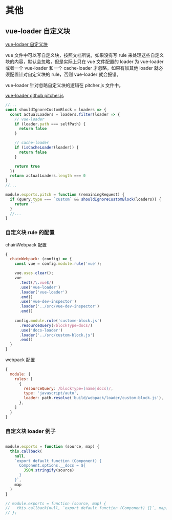 # 其他

## vue-loader 自定义块

[vue-lodaer 自定义块](https://vue-loader.vuejs.org/zh/guide/custom-blocks.html)

vue 文件中可以写自定义块，按照文档所说，如果没有写 rule 来处理这些自定义块的内容，默认会忽略，但是实际上只在 vue 文件配置的 loader 为 vue-loader 或者一个 vue-loader 和一个 cache-loader 才忽略，如果有加其他 loader 就必须配置针对自定义块的 rule，否则 vue-loader 就会报错。

vue-loader 针对忽略自定义块的逻辑在 pitcher.js 文件中。

[vue-loader github pitcher.js](https://github.com/vuejs/vue-loader/blob/b53ae44e4b9958db290f5918248071e9d2445d38/lib/loaders/pitcher.js)

```js
//...
const shouldIgnoreCustomBlock = loaders => {
  const actualLoaders = loaders.filter(loader => {
    // vue-loader
    if (loader.path === selfPath) {
      return false
    }

    // cache-loader
    if (isCacheLoader(loader)) {
      return false
    }

    return true
  })
  return actualLoaders.length === 0
}
//...

module.exports.pitch = function (remainingRequest) {
  if (query.type === `custom` && shouldIgnoreCustomBlock(loaders)) {
    return ``
  }
  //...
}
```

### 自定义块 rule 的配置

chainWebpack 配置

```js
{
  chainWebpack: (config) => {
    const vue = config.module.rule('vue');

    vue.uses.clear();
    vue
      .test(/\.vue$/)
      .use('vue-loader')
      .loader('vue-loader')
      .end()
      .use('vue-dev-inspector')
      .loader('../src/vue-dev-inspector')
      .end()
    
    config.module.rule('custome-block.js')
      .resourceQuery(/blockType=docs/)
      .use('docs-loader')
      .loader('../src/custom-block.js')
      .end()
  }
}
```

webpack 配置

```js
{
  module: {
    rules: [
      {
        resourceQuery: /blockType=(name|docs)/,
        type: 'javascript/auto',
        loader: path.resolve('build/webpack/loader/custom-block.js'),
      },
    ]
  }
}
```

### 自定义块 loader 例子

```js

module.exports = function (source, map) {
  this.callback(
    null,
    `export default function (Component) {
      Component.options.__docs = ${
        JSON.stringify(source)
      }
    }`,
    map
  )
}

// module.exports = function (source, map) {
//   this.callback(null, `export default function (Component) {}`, map);
// };
```
